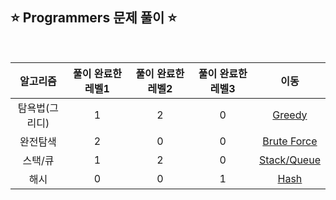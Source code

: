 ## ⭐️ Programmers 문제 풀이 ⭐️ 

<br>

| **알고리즘**   | **풀이 완료한 레벨1** | **풀이 완료한 레벨2** | **풀이 완료한 레벨3** | **이동** |
|:-------------:|:-------------------:|:-------------------:|:-------------------:|:--------:|
| 탐욕법(그리디) | 1 | 2 | 0 | [Greedy](https://github.com/yuuforest/Programmers/tree/main/python/%ED%83%90%EC%9A%95%EB%B2%95(Greedy)) |
| 완전탐색 | 2 | 0 | 0 | [Brute Force](https://github.com/yuuforest/Programmers/tree/main/python/%EC%99%84%EC%A0%84%ED%83%90%EC%83%89) |
| 스택/큐 | 1 | 2 | 0 | [Stack/Queue](https://github.com/yuuforest/Programmers/tree/main/python/%EC%8A%A4%ED%83%9D%ED%81%90) |
| 해시 | 0 | 0 | 1 | [Hash](https://github.com/yuuforest/Programmers/tree/main/python/%ED%95%B4%EC%8B%9C) |